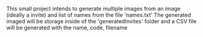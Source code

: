 This small project intends to  generate multiple images from an image (ideally a invite) and list of names from the file 'names.txt'
The generated imaged will be storage inside of the 'generatedInvites' folder and a CSV file will be generated with the name, code, filename